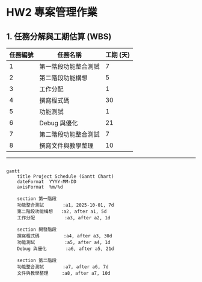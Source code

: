 # HW2 專案管理作業

## 1. 任務分解與工期估算 (WBS)

| 任務編號 | 任務名稱           | 工期 (天) |
|----------|--------------------|-----------|
| 1        | 第一階段功能整合測試 | 7         |
| 2        | 第二階段功能構想     | 5         |
| 3        | 工作分配             | 1         |
| 4        | 撰寫程式碼           | 30        |
| 5        | 功能測試             | 1         |
| 6        | Debug 與優化         | 21        |
| 7        | 第二階段功能整合測試 | 7         |
| 8        | 撰寫文件與教學整理   | 10        |

---


```mermaid

gantt
    title Project Schedule (Gantt Chart)
    dateFormat  YYYY-MM-DD
    axisFormat  %m/%d

    section 第一階段
    功能整合測試       :a1, 2025-10-01, 7d
    第二階段功能構想   :a2, after a1, 5d
    工作分配           :a3, after a2, 1d

    section 開發階段
    撰寫程式碼         :a4, after a3, 30d
    功能測試           :a5, after a4, 1d
    Debug 與優化       :a6, after a5, 21d

    section 第二階段
    功能整合測試       :a7, after a6, 7d
    文件與教學整理     :a8, after a7, 10d




